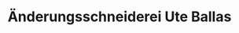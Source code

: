 ---
title: "Änderungsschneiderei Ute Ballas"
url: /ottweiler/aenderungsschneiderei-ute-ballas/
shop: Schneiderei
---